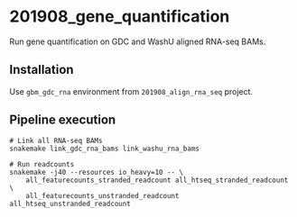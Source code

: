 # 201908_gene_quantification
Run gene quantification on GDC and WashU aligned RNA-seq BAMs.


## Installation
Use `gbm_gdc_rna` environment from `201908_align_rna_seq` project.


## Pipeline execution

    # Link all RNA-seq BAMs
    snakemake link_gdc_rna_bams link_washu_rna_bams

    # Run readcounts
    snakemake -j40 --resources io_heavy=10 -- \
        all_featurecounts_stranded_readcount all_htseq_stranded_readcount \
        all_featurecounts_unstranded_readcount all_htseq_unstranded_readcount
